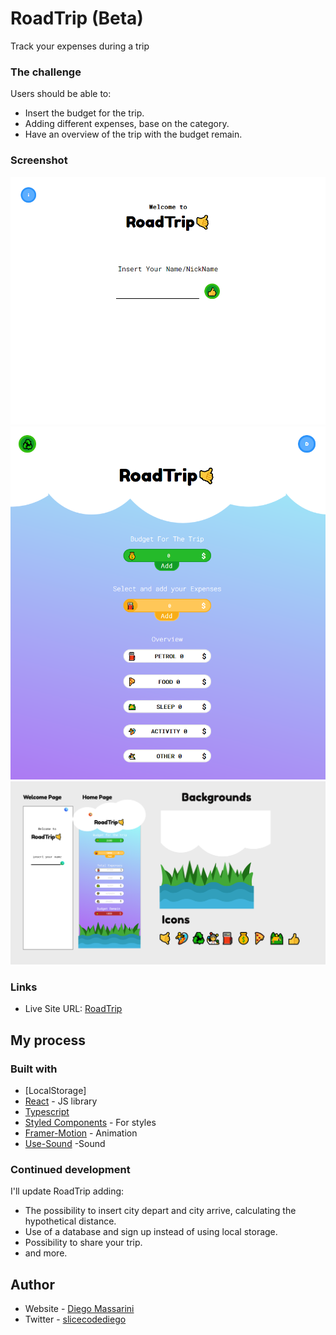 # RoadTrip (Beta)

Track your expenses during a trip

### The challenge

Users should be able to:

- Insert the budget for the trip.
- Adding different expenses, base on the category.
- Have an overview of the trip with the budget remain.

### Screenshot

![Welcome Page](src/Img/Welcome.png)
![HomePage](src/Img/Home.png)
![Prototype](src/Img/Proto.png)


### Links

- Live Site URL: [RoadTrip](https://onroadtrip.netlify.app/)

## My process

### Built with
- [LocalStorage]
- [React](https://reactjs.org/) - JS library
- [Typescript](https://www.typescriptlang.org/) 
- [Styled Components](https://styled-components.com/) - For styles
- [Framer-Motion](https://www.framer.com/motion/) - Animation
- [Use-Sound](https://github.com/joshwcomeau/use-sound#sprites) -Sound



### Continued development

I'll update RoadTrip adding:

- The possibility to insert city depart and city arrive, calculating the hypothetical distance. 
- Use of a database and sign up  instead of using  local storage.
- Possibility to share your trip.
- and more.


## Author

- Website - [Diego Massarini](https://diego-slicecode.dev/)
- Twitter - [slicecodediego](https://twitter.com/slicecodediego)


